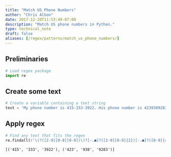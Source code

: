 ```yaml
---
title: "Match US Phone Numbers"
author: "Chris Albon"
date: 2017-12-20T11:53:49-07:00
description: "Match US phone numbers in Python."
type: technical_note
draft: false
aliases: [/regex/patterns/match_us_phone_numbers/]
---
```

## Preliminaries


```python
# Load regex package
import re
```

## Create some text


```python
# Create a variable containing a text string
text = 'My phone number is 415-333-3922. His phone number is 4239389283'
```

## Apply regex


```python
# Find any text that fits the regex
re.findall(r'\(?([2-9][0-8][0-9])\)?[-.●]?([2-9][0-9]{2})[-.●]?([0-9]{4})', text)
```




    [('415', '333', '3922'), ('423', '938', '9283')]


